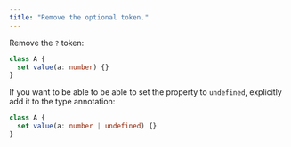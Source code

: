 ```yaml
---
title: "Remove the optional token."
---
```


Remove the `?` token:

```ts
class A {
  set value(a: number) {}
}
```

If you want to be able to be able to set the property to `undefined`, explicitly
add it to the type annotation:

```ts
class A {
  set value(a: number | undefined) {}
}
```
